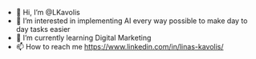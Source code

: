 - 👋 Hi, I’m @LKavolis
- 👀 I’m interested in implementing AI every way possible to make day to day tasks easier
- 🌱 I’m currently learning Digital Marketing
- 📫 How to reach me https://www.linkedin.com/in/linas-kavolis/

<!---
LKavolis/LKavolis is a ✨ special ✨ repository because its `README.md` (this file) appears on your GitHub profile.
You can click the Preview link to take a look at your changes.
--->
